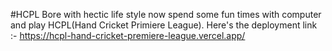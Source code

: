 #HCPL
Bore with hectic life style now spend some fun times with computer and play HCPL(Hand Cricket Primiere League).
Here's the deployment link :- https://hcpl-hand-cricket-premiere-league.vercel.app/
